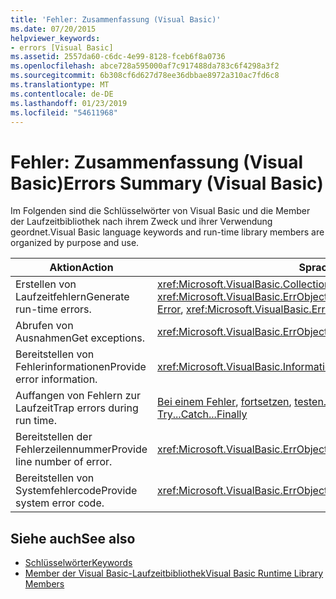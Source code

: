 ```yaml
---
title: 'Fehler: Zusammenfassung (Visual Basic)'
ms.date: 07/20/2015
helpviewer_keywords:
- errors [Visual Basic]
ms.assetid: 2557da60-c6dc-4e99-8128-fceb6f8a0736
ms.openlocfilehash: abce728a595000af7c917488da783c6f4298a3f2
ms.sourcegitcommit: 6b308cf6d627d78ee36dbbae8972a310ac7fd6c8
ms.translationtype: MT
ms.contentlocale: de-DE
ms.lasthandoff: 01/23/2019
ms.locfileid: "54611968"
---
```

# <a name="errors-summary-visual-basic"></a><span data-ttu-id="b92cc-102">Fehler: Zusammenfassung (Visual Basic)</span><span class="sxs-lookup"><span data-stu-id="b92cc-102">Errors Summary (Visual Basic)</span></span>
<span data-ttu-id="b92cc-103">Im Folgenden sind die Schlüsselwörter von Visual Basic und die Member der Laufzeitbibliothek nach ihrem Zweck und ihrer Verwendung geordnet.</span><span class="sxs-lookup"><span data-stu-id="b92cc-103">Visual Basic language keywords and run-time library members are organized by purpose and use.</span></span>  
  
|<span data-ttu-id="b92cc-104">Aktion</span><span class="sxs-lookup"><span data-stu-id="b92cc-104">Action</span></span>|<span data-ttu-id="b92cc-105">Sprachelement</span><span class="sxs-lookup"><span data-stu-id="b92cc-105">Language element</span></span>|  
|------------|----------------------|  
|<span data-ttu-id="b92cc-106">Erstellen von Laufzeitfehlern</span><span class="sxs-lookup"><span data-stu-id="b92cc-106">Generate run-time errors.</span></span>|<span data-ttu-id="b92cc-107"><xref:Microsoft.VisualBasic.Collection.Clear%2A>, [Error](../../../visual-basic/language-reference/statements/error-statement.md), <xref:Microsoft.VisualBasic.ErrObject.Raise%2A></span><span class="sxs-lookup"><span data-stu-id="b92cc-107"><xref:Microsoft.VisualBasic.Collection.Clear%2A>, [Error](../../../visual-basic/language-reference/statements/error-statement.md), <xref:Microsoft.VisualBasic.ErrObject.Raise%2A></span></span>|  
|<span data-ttu-id="b92cc-108">Abrufen von Ausnahmen</span><span class="sxs-lookup"><span data-stu-id="b92cc-108">Get exceptions.</span></span>|<xref:Microsoft.VisualBasic.ErrObject.GetException%2A>|  
|<span data-ttu-id="b92cc-109">Bereitstellen von Fehlerinformationen</span><span class="sxs-lookup"><span data-stu-id="b92cc-109">Provide error information.</span></span>|<xref:Microsoft.VisualBasic.Information.Err%2A>|  
|<span data-ttu-id="b92cc-110">Auffangen von Fehlern zur Laufzeit</span><span class="sxs-lookup"><span data-stu-id="b92cc-110">Trap errors during run time.</span></span>|<span data-ttu-id="b92cc-111">[Bei einem Fehler](../../../visual-basic/language-reference/statements/on-error-statement.md), [fortsetzen](../../../visual-basic/language-reference/statements/resume-statement.md), [testen... Catch... Zum Schluss](../../../visual-basic/language-reference/statements/try-catch-finally-statement.md)</span><span class="sxs-lookup"><span data-stu-id="b92cc-111">[On Error](../../../visual-basic/language-reference/statements/on-error-statement.md), [Resume](../../../visual-basic/language-reference/statements/resume-statement.md), [Try...Catch...Finally](../../../visual-basic/language-reference/statements/try-catch-finally-statement.md)</span></span>|  
|<span data-ttu-id="b92cc-112">Bereitstellen der Fehlerzeilennummer</span><span class="sxs-lookup"><span data-stu-id="b92cc-112">Provide line number of error.</span></span>|<xref:Microsoft.VisualBasic.ErrObject.Erl%2A>|  
|<span data-ttu-id="b92cc-113">Bereitstellen von Systemfehlercode</span><span class="sxs-lookup"><span data-stu-id="b92cc-113">Provide system error code.</span></span>|<xref:Microsoft.VisualBasic.ErrObject.LastDllError%2A>|  
  
## <a name="see-also"></a><span data-ttu-id="b92cc-114">Siehe auch</span><span class="sxs-lookup"><span data-stu-id="b92cc-114">See also</span></span>
- [<span data-ttu-id="b92cc-115">Schlüsselwörter</span><span class="sxs-lookup"><span data-stu-id="b92cc-115">Keywords</span></span>](../../../visual-basic/language-reference/keywords/index.md)
- [<span data-ttu-id="b92cc-116">Member der Visual Basic-Laufzeitbibliothek</span><span class="sxs-lookup"><span data-stu-id="b92cc-116">Visual Basic Runtime Library Members</span></span>](../../../visual-basic/language-reference/runtime-library-members.md)
